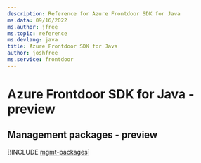 ```yaml
---
description: Reference for Azure Frontdoor SDK for Java
ms.data: 09/16/2022
ms.author: jfree
ms.topic: reference
ms.devlang: java
title: Azure Frontdoor SDK for Java
author: joshfree
ms.service: frontdoor
---
```

# Azure Frontdoor SDK for Java - preview

## Management packages - preview
[!INCLUDE [mgmt-packages](frontdoor-mgmt-index.md)]